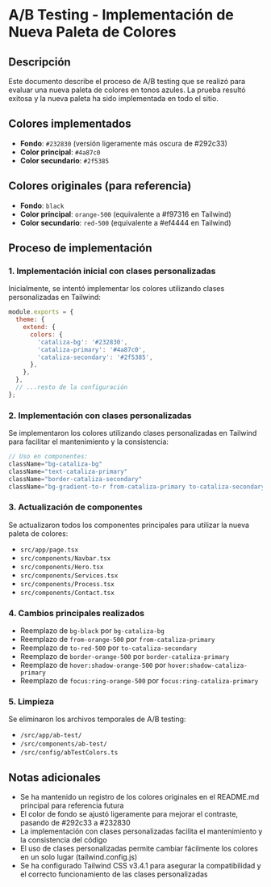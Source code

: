 # A/B Testing - Implementación de Nueva Paleta de Colores

## Descripción

Este documento describe el proceso de A/B testing que se realizó para evaluar una nueva paleta de colores en tonos azules. La prueba resultó exitosa y la nueva paleta ha sido implementada en todo el sitio.

## Colores implementados

- **Fondo**: `#232830` (versión ligeramente más oscura de #292c33)
- **Color principal**: `#4a87c0`
- **Color secundario**: `#2f5385`

## Colores originales (para referencia)

- **Fondo**: `black`
- **Color principal**: `orange-500` (equivalente a #f97316 en Tailwind)
- **Color secundario**: `red-500` (equivalente a #ef4444 en Tailwind)

## Proceso de implementación

### 1. Implementación inicial con clases personalizadas

Inicialmente, se intentó implementar los colores utilizando clases personalizadas en Tailwind:

```js
module.exports = {
  theme: {
    extend: {
      colors: {
        'cataliza-bg': '#232830',
        'cataliza-primary': '#4a87c0',
        'cataliza-secondary': '#2f5385',
      },
    },
  },
  // ...resto de la configuración
};
```

### 2. Implementación con clases personalizadas

Se implementaron los colores utilizando clases personalizadas en Tailwind para facilitar el mantenimiento y la consistencia:

```jsx
// Uso en componentes:
className="bg-cataliza-bg"
className="text-cataliza-primary"
className="border-cataliza-secondary"
className="bg-gradient-to-r from-cataliza-primary to-cataliza-secondary"
```

### 3. Actualización de componentes

Se actualizaron todos los componentes principales para utilizar la nueva paleta de colores:

- `src/app/page.tsx`
- `src/components/Navbar.tsx`
- `src/components/Hero.tsx`
- `src/components/Services.tsx`
- `src/components/Process.tsx`
- `src/components/Contact.tsx`

### 4. Cambios principales realizados

- Reemplazo de `bg-black` por `bg-cataliza-bg`
- Reemplazo de `from-orange-500` por `from-cataliza-primary`
- Reemplazo de `to-red-500` por `to-cataliza-secondary`
- Reemplazo de `border-orange-500` por `border-cataliza-primary`
- Reemplazo de `hover:shadow-orange-500` por `hover:shadow-cataliza-primary`
- Reemplazo de `focus:ring-orange-500` por `focus:ring-cataliza-primary`

### 5. Limpieza

Se eliminaron los archivos temporales de A/B testing:

- `/src/app/ab-test/`
- `/src/components/ab-test/`
- `/src/config/abTestColors.ts`

## Notas adicionales

- Se ha mantenido un registro de los colores originales en el README.md principal para referencia futura
- El color de fondo se ajustó ligeramente para mejorar el contraste, pasando de #292c33 a #232830
- La implementación con clases personalizadas facilita el mantenimiento y la consistencia del código
- El uso de clases personalizadas permite cambiar fácilmente los colores en un solo lugar (tailwind.config.js)
- Se ha configurado Tailwind CSS v3.4.1 para asegurar la compatibilidad y el correcto funcionamiento de las clases personalizadas

